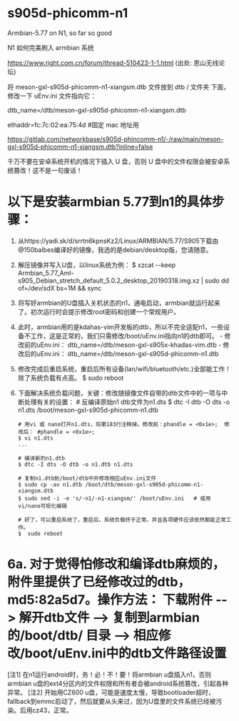 # s905d-phicomm-n1

Armbian-5.77 on N1, so far so good

N1 如何完美刷入 armbian 系统

https://www.right.com.cn/forum/thread-510423-1-1.html
(出处: 恩山无线论坛)

将 meson-gxl-s905d-phicomm-n1-xiangsm.dtb 文件放到 dtb / 文件夹 下面，修改一下 uEnv.ini 文件指向它：

dtb_name=/dtb/meson-gxl-s905d-phicomm-n1-xiangsm.dtb

ethaddr=fc:7c:02:ea:75:4d #固定 mac 地址用


https://gitlab.com/networkbase/s905d-phincomm-n1/-/raw/main/meson-gxl-s905d-phicomm-n1-xiangsm.dtb?inline=false

千万不要在安卓系统开机的情况下插入 U 盘，否则 U 盘中的文件权限会被安卓系统篡改！这不是一句废话！

以下是安装armbian 5.77到n1的具体步骤：
==========================================================

1. 从https://yadi.sk/d/srrtn6kpnsKz2/Linux/ARMBIAN/5.77/S905下载由@150balbes编译好的镜像，我选的是debian/desktop版，您请随意。

2. 解压镜像并写入U盘，以linux系统为例：
       $ xzcat --keep Armbian_5.77_Aml-s905_Debian_stretch_default_5.0.2_desktop_20190318.img.xz | sudo dd of=/dev/sdX bs=1M && sync

3. 将写好armbian的U盘插入关机状态的n1，通电启动，armbian就运行起来了。初次运行时会提示修改root密码和创建一个常规用户。

4. 此时，armbian用的是kdahas-vim开发板的dtb，所以不完全适配n1，一些设备不工作，这是正常的，我们只需修改/boot/uEnv.ini指向n1的dtb即可。
       - 修改前的uEnv.ini：      dtb_name=/dtb/meson-gxl-s905x-khadas-vim.dtb
       - 修改后的uEnv.ini：      dtb_name=/dtb/meson-gxl-s905d-phicomm-n1.dtb

5. 修改完成后重启系统，重启后所有设备(lan/wifi/bluetooth/etc.)全部能工作！除了系统负载有点高。
       $ sudo reboot

6. 下面解决系统负载问题，关键：修改随镜像文件自带的dtb文件中的一项与中断处理有关的设置：
       # 反编译原始n1 dtb文件为n1.dts
       $ dtc -I dtb -O dts -o n1.dts /boot/meson-gxl-s905d-phicomm-n1.dtb

       # 用vi 或 nano打开n1.dts，将第183行注释掉。修改前：phandle = <0x1e>;  修改后： #phandle = <0x1e>;
       $ vi n1.dts
       ...

       # 编译新的n1.dtb
       $ dtc -I dts -O dtb -o n1.dtb n1.dts

       # 复制n1.dtb到/boot/dtb中并修改相应uEnv.ini文件
       $ sudo cp -av n1.dtb /boot/dtb/meson-gxl-s905d-phicomm-n1-xiangsm.dtb
       $ sudo sed -i -e 's/-n1/-n1-xiangsm/' /boot/uEnv.ini   # 或用vi/nano可视化编辑

       # 好了，可以重启系统了，重启后，系统负载终于正常，并且各项硬件应该依然都能正常工作。
       $  sudo reboot

6a. 对于觉得怕修改和编译dtb麻烦的，附件里提供了已经修改过的dtb，md5:82a5d7。操作方法：
       下载附件 --> 解开dtb文件 --> 复制到armbian的/boot/dtb/ 目录 --> 相应修改/boot/uEnv.ini中的dtb文件路径设置
==========================================================
[注1] 在n1运行android时，务！必！不！要！将armbian u盘插入n1，否则armbian u盘的ext4分区内的文件权限和所有者会被android系统篡改，引起各种异常。
[注2] 开始用CZ600 u盘，可能是速度太慢，导致bootloader超时，fallback到emmc启动了，然后就要从头来过，因为U盘里的文件系统已经被污染。后用cz43，正常。
<THE END>



